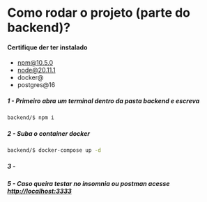 # Como rodar o projeto (parte do backend)?

#### Certifique der ter instalado

- npm@10.5.0
- node@20.11.1
- docker@
- postgres@16

##### 1 - Primeiro abra um terminal dentro da pasta backend e escreva

```bash
backend/$ npm i
```

##### 2 - Suba o container docker

```bash
backend/$ docker-compose up -d
```

##### 3 -

##### 5 - Caso queira testar no insomnia ou postman acesse [http://localhost:3333](http://localhost:3333)
